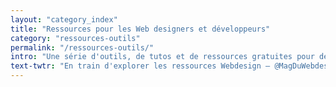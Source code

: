 ```yaml
---
layout: "category_index"
title: "Ressources pour les Web designers et développeurs"
category: "ressources-outils"
permalink: "/ressources-outils/"
intro: "Une série d'outils, de tutos et de ressources gratuites pour designer vos prochaines apps."
text-twtr: "En train d'explorer les ressources Webdesign — @MagDuWebdesign"
---
```

